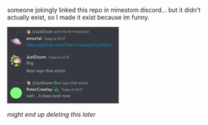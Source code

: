 someone jokingly linked this repo in minestom discord... but it didn't actually exist, so I made it exist because im funny.

<img src="./Screenshot from 2022-10-27 23-06-16.png">

*might end up deleting this later*
